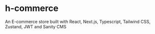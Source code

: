 # h-commerce
An E-commerce store built with React, Next.js, Typescript, Tailwind CSS, Zustand, JWT and Sanity CMS
